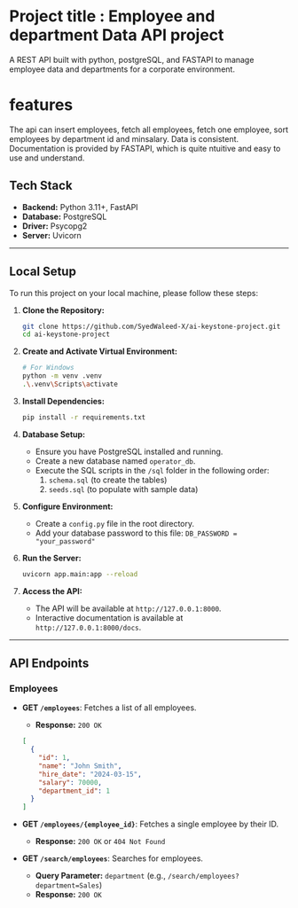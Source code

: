 


# Project title : Employee and department Data API project

A REST API built with python, postgreSQL, and FASTAPI to manage employee data and departments for a corporate environment.


# features

The api can insert employees, fetch all employees, fetch one employee, sort employees by department id and minsalary.
Data is consistent.
Documentation is provided by FASTAPI, which is quite ntuitive and easy to use and understand.

## Tech Stack

*   **Backend:** Python 3.11+, FastAPI
*   **Database:** PostgreSQL
*   **Driver:** Psycopg2
*   **Server:** Uvicorn

---



## Local Setup

To run this project on your local machine, please follow these steps:

1.  **Clone the Repository:**
    ```bash
    git clone https://github.com/SyedWaleed-X/ai-keystone-project.git
    cd ai-keystone-project
    ```

2.  **Create and Activate Virtual Environment:**
    ```bash
    # For Windows
    python -m venv .venv
    .\.venv\Scripts\activate
    ```

3.  **Install Dependencies:**
    ```bash
    pip install -r requirements.txt
    ```

4.  **Database Setup:**
    *   Ensure you have PostgreSQL installed and running.
    *   Create a new database named `operator_db`.
    *   Execute the SQL scripts in the `/sql` folder in the following order:
        1.  `schema.sql` (to create the tables)
        2.  `seeds.sql` (to populate with sample data)

5.  **Configure Environment:**
    *   Create a `config.py` file in the root directory.
    *   Add your database password to this file: `DB_PASSWORD = "your_password"`

6.  **Run the Server:**
    ```bash
    uvicorn app.main:app --reload
    ```

7.  **Access the API:**
    *   The API will be available at `http://127.0.0.1:8000`.
    *   Interactive documentation is available at `http://127.0.0.1:8000/docs`.

---

## API Endpoints

### Employees

*   **GET `/employees`**: Fetches a list of all employees.
    *   **Response:** `200 OK`
      ```json
      [
        {
          "id": 1,
          "name": "John Smith",
          "hire_date": "2024-03-15",
          "salary": 70000,
          "department_id": 1
        }
      ]
      ```

*   **GET `/employees/{employee_id}`**: Fetches a single employee by their ID.
    *   **Response:** `200 OK` or `404 Not Found`

*   **GET `/search/employees`**: Searches for employees.
    *   **Query Parameter:** `department` (e.g., `/search/employees?department=Sales`)
    *   **Response:** `200 OK`






